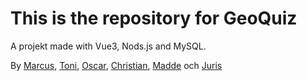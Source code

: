 # This is the repository for GeoQuiz

A projekt made with Vue3, Nods.js and MySQL.

By <a href="#">Marcus</a>, <a href="#">Toni</a>, <a href="#">Oscar</a>, <a href="#">Christian</a>,
<a href="#">Madde</a> och <a href="#">Juris</a>
